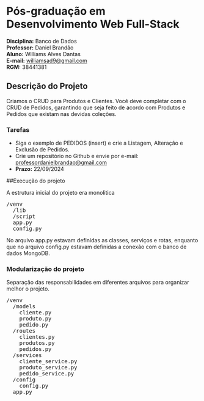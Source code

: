 # Pós-graduação em Desenvolvimento Web Full-Stack

**Disciplina:** Banco de Dados  
**Professor:** Daniel Brandão  
**Aluno:** Williams Alves Dantas  
**E-mail:** williamsad9@gmail.com  
**RGM:** 38441381  

## Descrição do Projeto

Criamos o CRUD para Produtos e Clientes. Você deve completar com o CRUD de Pedidos, garantindo que seja feito de acordo com Produtos e Pedidos que existam nas devidas coleções.

### Tarefas

- Siga o exemplo de PEDIDOS (insert) e crie a Listagem, Alteração e Exclusão de Pedidos.
- Crie um repositório no Github e envie por e-mail: [professordanielbrandao@gmail.com](mailto:professordanielbrandao@gmail.com)
- **Prazo:** 22/09/2024

##Execução do projeto
<p>A estrutura inicial do projeto era monolitica</p>
<pre>
/venv
  /lib
  /script
  app.py
  config.py
</pre>
<p>No arquivo app.py estavam definidas as classes, serviços e rotas, enquanto que no arquivo config.py estavam definidas a conexão com o banco de dados MongoDB.</p>

  
### Modularização do projeto
<p>Separação das responsabilidades em diferentes arquivos para organizar melhor o projeto.</p>
<pre>
/venv
  /models
    cliente.py
    produto.py
    pedido.py
  /routes
    clientes.py
    produtos.py
    pedidos.py
  /services
    cliente_service.py
    produto_service.py
    pedido_service.py
  /config
    config.py
  app.py
</pre>


